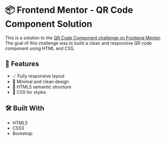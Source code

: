 # 📦 Frontend Mentor - QR Code Component Solution

This is a solution to the [QR Code Component challenge on Frontend Mentor](https://www.frontendmentor.io/challenges/qr-code-component-iux_sIO_H). The goal of this challenge was to build a clean and responsive QR code component using HTML and CSS.

## 🚀 Features

- ✅ Fully responsive layout
- 🎯 Minimal and clean design
- 🧱 HTML5 semantic structure
- 📐 CSS for styles

## 🛠️ Built With

- HTML5
- CSS3
- Bootstrap